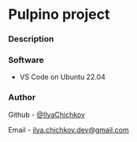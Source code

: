 # Pulpino project

### Description


### Software

- VS Code on Ubuntu 22.04

### Author

Github - [@IlyaChichkov](https://github.com/IlyaChichkov/)

Email - [ilya.chichkov.dev@gmail.com](mailto:ilya.chichkov.dev@gmail.com)
